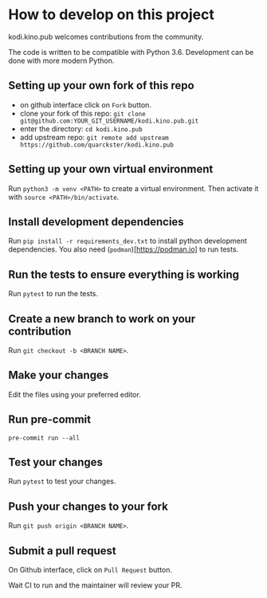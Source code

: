# How to develop on this project

kodi.kino.pub welcomes contributions from the community.

The code is written to be compatible with Python 3.6. Development can be done with more modern
Python.

## Setting up your own fork of this repo

* on github interface click on `Fork` button.
* clone your fork of this repo: `git clone git@github.com:YOUR_GIT_USERNAME/kodi.kino.pub.git`
* enter the directory: `cd kodi.kino.pub`
* add upstream repo: `git remote add upstream https://github.com/quarckster/kodi.kino.pub`

## Setting up your own virtual environment

Run `python3 -m venv <PATH>` to create a virtual environment. Then activate it with
`source <PATH>/bin/activate`.

## Install development dependencies

Run `pip install -r requirements_dev.txt` to install python development dependencies. You also need
(`podman`)[https://podman.io] to run tests.

## Run the tests to ensure everything is working

Run `pytest` to run the tests.

## Create a new branch to work on your contribution

Run `git checkout -b <BRANCH NAME>`.

## Make your changes

Edit the files using your preferred editor.

## Run pre-commit

`pre-commit run --all`

## Test your changes

Run `pytest` to test your changes.

## Push your changes to your fork

Run `git push origin <BRANCH NAME>`.

## Submit a pull request

On Github interface, click on `Pull Request` button.

Wait CI to run and the maintainer will review your PR.
